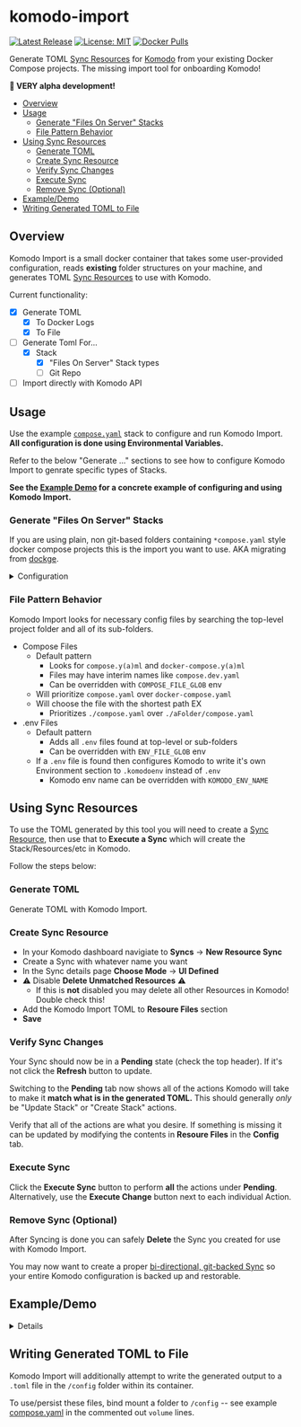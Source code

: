 # komodo-import <!-- omit from toc -->

[![Latest Release](https://img.shields.io/github/v/release/foxxmd/komodo-import)](https://github.com/FoxxMD/komodo-import/releases)
[![License: MIT](https://img.shields.io/badge/License-MIT-yellow.svg)](https://opensource.org/licenses/MIT)
[![Docker Pulls](https://img.shields.io/docker/pulls/foxxmd/komodo-import)](https://hub.docker.com/r/foxxmd/komodo-import)

Generate TOML [Sync Resources](https://komo.do/docs/sync-resources) for [Komodo](https://komo.do) from your existing Docker Compose projects. The missing import tool for onboarding Komodo!

**🚧 VERY alpha development!**

- [Overview](#overview)
- [Usage](#usage)
  - [Generate "Files On Server" Stacks](#generate-files-on-server-stacks)
  - [File Pattern Behavior](#file-pattern-behavior)
- [Using Sync Resources](#using-sync-resources)
  - [Generate TOML](#generate-toml)
  - [Create Sync Resource](#create-sync-resource)
  - [Verify Sync Changes](#verify-sync-changes)
  - [Execute Sync](#execute-sync)
  - [Remove Sync (Optional)](#remove-sync-optional)
- [Example/Demo](#exampledemo)
- [Writing Generated TOML to File](#writing-generated-toml-to-file)

## Overview

Komodo Import is a small docker container that takes some user-provided configuration, reads **existing** folder structures on your machine, and generates TOML [Sync Resources](https://komo.do/docs/sync-resources) to use with Komodo.

Current functionality:

* [x] Generate TOML
   * [x] To Docker Logs
   * [x] To File
* [ ] Generate Toml For...
  * [x] Stack
     * [x] "Files On Server" Stack types   
     * [ ] Git Repo
* [ ]  Import directly with Komodo API
  
## Usage

Use the example [`compose.yaml`](./compose.yaml) stack to configure and run Komodo Import. **All configuration is done using Environmental Variables.**

Refer to the below "Generate ..." sections to see how to configure Komodo Import to genrate specific types of Stacks.

**See the [Example Demo](#exampledemo) for a concrete example of configuring and using Komodo Import.**

### Generate "Files On Server" Stacks

If you are using plain, non git-based folders containing `*compose.yaml`  style docker compose projects this is the import you want to use. AKA migrating from [dockge](https://github.com/louislam/dockge).

<details>

<summary>Configuration</summary>



|            ENV            |   Required    | Default |                                                                        Description                                                                         |
|---------------------------|---------------|---------|------------------------------------------------------------------------------------------------------------------------------------------------------------|
| `SERVER_NAME`             | ☑️            |         | The name of the Komodo [Server](https://komo.do/docs/resources#server) where a Stack is located                                                            |
| `HOST_PARENT_PATH`        | ☑️            |         | The parent directory on the **host** where stack folders are located. Used for generating Stack Run Directory                                              |
| `COMPOSE_FILE_GLOB`       | -             |         | A [glob](https://github.com/isaacs/node-glob?tab=readme-ov-file#glob-primer) pattern to use for finding files for **Files Paths** in Stack config          |
| `ENV_FILE_GLOB`           | -             |         | A [glob](https://github.com/isaacs/node-glob?tab=readme-ov-file#glob-primer) pattern to use for finding files for **Additional Env Files** in Stack config |
| `KOMODO_ENV_NAME`         | `.komodoenv`  |         | If existing .env files are found then this name will be used for the .env that Komodo writes using its own Environment section                             |
| `IMAGE_REGISTRY_PROVIDER` | -             |         | Name of Image Registry to use                                                                                                                              |
| `IMAGE_REGISTRY_ACCOUNT`  | -             |         | Image Registry account to use                                                                                                                              |
| `POLL_FOR_UPDATE`         | -             | false   | Poll for newer images?                                                                                                                                     |
| `AUTO_UPDATE`             | -             | false   | Auto Update stack?                                                                                                                                         

</details>

### File Pattern Behavior

Komodo Import looks for necessary config files by searching the top-level project folder and all of its sub-folders.

* Compose Files
  * Default pattern
    * Looks for `compose.y(a)ml` and `docker-compose.y(a)ml` 
    * Files may have interim names like `compose.dev.yaml`
    * Can be overridden with `COMPOSE_FILE_GLOB` env
  * Will prioritize `compose.yaml` over `docker-compose.yaml`
  * Will choose the file with the shortest path EX
    * Prioritizes `./compose.yaml` over `./aFolder/compose.yaml`
* .env Files
  * Default pattern 
    * Adds all `.env` files found at top-level or sub-folders
    * Can be overridden with `ENV_FILE_GLOB` env
  * If a `.env` file is found then configures Komodo to write it's own Environment section to `.komodoenv` instead of `.env`
    * Komodo env name can be overridden with `KOMODO_ENV_NAME`

## Using Sync Resources

To use the TOML generated by this tool you will need to create a [Sync Resource](https://komo.do/docs/sync-resources), then use that to **Execute  a Sync** which will create the Stack/Resources/etc in Komodo.

Follow the steps below:

### Generate TOML

Generate TOML with Komodo Import.

### Create Sync Resource

* In your Komodo dashboard navigiate to **Syncs** -> **New Resource Sync**
* Create a Sync with whatever name you want
* In the Sync details page **Choose Mode** -> **UI Defined**
* ⚠️ Disable **Delete Unmatched Resources** ⚠️
  * If this is **not** disabled you may delete all other Resources in Komodo! Double check this!
* Add the Komodo Import TOML to **Resoure Files** section
* **Save**

### Verify Sync Changes

Your Sync should now be in a **Pending** state (check the top header). If it's not click the **Refresh** button to update.

Switching to the **Pending** tab now shows all of the actions Komodo will take to make it **match what is in the generated TOML.** This should generally *only* be "Update Stack" or "Create Stack" actions.

Verify that all of the actions are what you desire. If something is missing it can be updated by modifying the contents in **Resoure Files** in the **Config** tab.

### Execute Sync

Click the **Execute Sync** button to perform **all** the actions under **Pending**. Alternatively, use the **Execute Change** button next to each individual Action.

### Remove Sync (Optional)

After Syncing is done you can safely **Delete** the Sync you created for use with Komodo Import.

You may now want to create a proper [bi-directional, git-backed Sync](https://blog.foxxmd.dev/posts/migrating-to-komodo/#resource-sync) so your entire Komodo configuration is backed up and restorable.

## Example/Demo

<details>

* You have Komodo already setup
* You have installed [Periphery](https://komo.do/docs/connect-servers) on a machine
  * The Komodo Server name is `my-cool-server`
  * The machine is currently using dockge and has all of its compose projects located at `/home/myUser/homelab` like...
    * `/home/myUser/homelab/immich`
    * `/home/myUser/homelab/plex`
    * etc...

Using the [example `compose.yaml`](./compose.yaml) you modify it to fill in the required configuration:

```yaml
services:
  komodo-import:
    image: foxxmd/komodo-import:latest
    volumes:
      ## ParentDirectory:FILES_ON_SERVER_DIR
      - /home/myUser/homelab:/filesOnServer:ro
    environment:
      - TZ=America/New_York
      ## Komodo Server name to use for generated Stacks
      - SERVER_NAME=my-cool-server
      ## ParentDirectory on the host use as Stack Run Directory prefix
      - HOST_PARENT_PATH=/home/myUser/homelab
    restart: no
```

```shell
$ docker compose up
app is starting!
[2025-08-08 13:47:17.462 -0400] VERBOSE: [Init] Config Dir ENV: /config -> Resolved: /config
[2025-08-08 13:47:17.465 -0400] INFO   : [Init] Debug Mode: NO
[2025-08-08 13:47:17.476 -0400] INFO   : [App] Version: 0.1.0
[2025-08-08 13:47:17.477 -0400] INFO   : [App] Files On Server Dir ENV: /filesOnServer -> Resolved: /filesOnServer
[2025-08-08 13:47:17.479 -0400] INFO   : [App] [uptime_kuma] Found Stack 'uptime_kuma' at dir /filesOnServer/uptime_kuma
[2025-08-08 13:47:17.485 -0400] INFO   : [App] [uptime_kuma] Found 1 files matching compose pattern **/{compose,docker-compose}*.y?(a)ml:
compose.yaml
[2025-08-08 13:47:17.486 -0400] INFO   : [App] [uptime_kuma] Stack config complete
[2025-08-08 13:47:17.487 -0400] INFO   : [App] [immich] Found Stack 'immich' at dir /filesOnServer/immich
[2025-08-08 13:47:17.488 -0400] INFO   : [App] [immich] Found 1 files matching compose pattern **/{compose,docker-compose}*.y?(a)ml:
docker/docker-compose.yaml
[2025-08-08 13:47:17.489 -0400] INFO   : [App] [immich] Stack config complete
[2025-08-08 13:47:17.489 -0400] INFO   : [App] [plex] Found Stack 'plex' at dir /filesOnServer/plex
[2025-08-08 13:47:17.490 -0400] INFO   : [App] [plex] Found 1 files matching compose pattern **/{compose,docker-compose}*.y?(a)ml:
compose.yaml
[2025-08-08 13:47:17.491 -0400] INFO   : [App] [plex] Found 1 env files matching pattern **/.env:
.env
[2025-08-08 13:47:17.491 -0400] INFO   : [App] [plex] Using .komodoEnv for Komodo-written env file
[2025-08-08 13:47:17.492 -0400] INFO   : [App] [plex] Stack config complete
[2025-08-08 13:47:17.492 -0400] INFO   : [App] [homepage] Found Stack 'homepage' at dir /filesOnServer/homepage
[2025-08-08 13:47:17.493 -0400] INFO   : [App] [homepage] Found 3 files matching compose pattern **/{compose,docker-compose}*.y?(a)ml:
compose.yaml
docker-compose.yaml
docker/docker-compose.yaml
[2025-08-08 13:47:17.493 -0400] INFO   : [App] [homepage] Found 1 env files matching pattern **/.env:
.env
[2025-08-08 13:47:17.494 -0400] INFO   : [App] [homepage] Using .komodoEnv for Komodo-written env file
[2025-08-08 13:47:17.494 -0400] INFO   : [App] [homepage] Stack config complete
[2025-08-08 13:47:17.495 -0400] INFO   : [App] TOML:
[[stack]]
name = "uptime_kuma"

[stack.config]
server = "my-cool-server"
run_directory = "/home/myUser/homelab/uptime_kuma"
files_on_host = true
auto_update = false
poll_for_updates = false
file_paths = [ "compose.yaml" ]

[[stack]]
name = "immich"

[stack.config]
server = "my-cool-server"
run_directory = "/home/myUser/homelab/immich"
files_on_host = true
auto_update = false
poll_for_updates = false
file_paths = [ "docker/docker-compose.yaml" ]

[[stack]]
name = "plex"

[stack.config]
server = "my-cool-server"
run_directory = "/home/myUser/homelab/plex"
files_on_host = true
auto_update = false
poll_for_updates = false
file_paths = [ "compose.yaml" ]
env_file_path = ".komodoEnv"
additional_env_files = [ ".env" ]

[[stack]]
name = "homepage"

[stack.config]
server = "my-cool-server"
run_directory = "/home/myUser/homelab/homepage"
files_on_host = true
auto_update = false
poll_for_updates = false
file_paths = [ "compose.yaml" ]
env_file_path = ".komodoEnv"
additional_env_files = [ ".env" ]
[2025-08-08 13:47:17.496 -0400] INFO   : [App] Contents written to /config/sync-2025-08-08--13-47-17.toml
[2025-08-08 13:47:17.496 -0400] INFO   : [App] Done!
```

Copy everything after `[2025-08-08 13:47:17.495 -0400] INFO   : [App] TOML:` up until the next timestamp -- this is the contents used in the [**Using Sync Resources**](#using-sync-resources) section.

**TIP**

Use

```
docker compose logs --no-log-prefix
```

after running Komodo Import to get output without the service name prefix, makes getting clear TOML output easier.

</details>

## Writing Generated TOML to File

Komodo Import will additionally attempt to write the generated output to a `.toml` file in the `/config` folder within its container.

To use/persist these files, bind mount a folder to `/config` -- see example [compose.yaml](./compose.yaml) in the commented out `volume` lines.